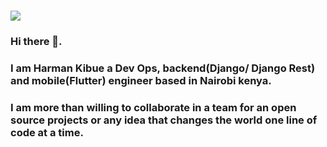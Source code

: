 ### ![](https://media.giphy.com/media/nGMnDqebzDcfm/source.gif) 
### Hi there 👋. 
### I am Harman Kibue a Dev Ops, backend(Django/ Django Rest) and mobile(Flutter) engineer based in Nairobi kenya.
### I am more than willing to collaborate in a team for an open source projects or any idea that changes the world one line of code at a time.

<!--
**harmannkibue/harmannkibue** is a ✨ _special_ ✨ repository because its `README.md` (this file) appears on your GitHub profile.

Here are some ideas to get you started:

- 🔭 I’m currently working on ...
- 🌱 I’m currently learning ...
- 👯 I’m looking to collaborate on ...
- 🤔 I’m looking for help with ...
- 💬 Ask me about ...
- 📫 How to reach me: ...
- 😄 Pronouns: ...
- ⚡ Fun fact: ...
-->
